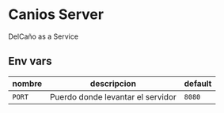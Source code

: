 # Canios Server

DelCaño as a Service

## Env vars

| nombre | descripcion                       | default |
|--------|-----------------------------------|---------|
| `PORT` | Puerdo donde levantar el servidor | `8080`  |
